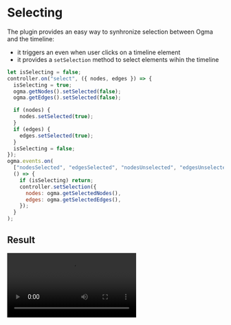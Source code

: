 # Selecting

The plugin provides an easy way to synhronize selection between Ogma and the timeline:
  - it triggers an even when user clicks on a timeline element
  - it provides a `setSelection` method to select elements wihin the timeline

```js
let isSelecting = false;
controller.on("select", ({ nodes, edges }) => {
  isSelecting = true;
  ogma.getNodes().setSelected(false);
  ogma.getEdges().setSelected(false);

  if (nodes) {
    nodes.setSelected(true);
  }
  if (edges) {
    edges.setSelected(true);
  }
  isSelecting = false;
});
ogma.events.on(
  ["nodesSelected", "edgesSelected", "nodesUnselected", "edgesUnselected"],
  () => {
    if (isSelecting) return;
    controller.setSelection({
      nodes: ogma.getSelectedNodes(),
      edges: ogma.getSelectedEdges(),
    });
  }
);
```

## Result
![Result](/selection.mp4)

